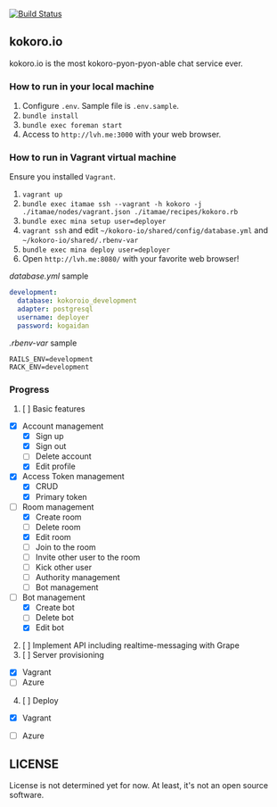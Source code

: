 [![Build Status](https://travis-ci.org/supermomonga/kokoro-io.svg?branch=master)](https://travis-ci.org/supermomonga/kokoro-io)

## kokoro.io

kokoro.io is the most kokoro-pyon-pyon-able chat service ever.


### How to run in your local machine

1. Configure `.env`. Sample file is `.env.sample`.
2. `bundle install`
3. `bundle exec foreman start`
4. Access to `http://lvh.me:3000` with your web browser.

### How to run in Vagrant virtual machine

Ensure you installed `Vagrant`.

1. `vagrant up`
2. `bundle exec itamae ssh --vagrant -h kokoro -j ./itamae/nodes/vagrant.json ./itamae/recipes/kokoro.rb`
3. `bundle exec mina setup user=deployer`
4. `vagrant ssh` and edit `~/kokoro-io/shared/config/database.yml` and `~/kokoro-io/shared/.rbenv-var`
6. `bundle exec mina deploy user=deployer`
7. Open `http://lvh.me:8080/` with your favorite web browser!

_database.yml_ sample

```yaml
development:
  database: kokoroio_development
  adapter: postgresql
  username: deployer
  password: kogaidan
```

_.rbenv-var_ sample

```
RAILS_ENV=development
RACK_ENV=development
```



### Progress

1. [ ] Basic features
  - [X] Account management
    - [X] Sign up
    - [X] Sign out
    - [ ] Delete account
    - [X] Edit profile
  - [X] Access Token management
    - [X] CRUD
    - [X] Primary token
  - [ ] Room management
    - [X] Create room
    - [ ] Delete room
    - [X] Edit room
    - [ ] Join to the room
    - [ ] Invite other user to the room
    - [ ] Kick other user
    - [ ] Authority management
    - [ ] Bot management
  - [ ] Bot management
    - [X] Create bot
    - [ ] Delete bot
    - [X] Edit bot
2. [ ] Implement API including realtime-messaging with Grape
3. [ ] Server provisioning
  - [X] Vagrant
  - [ ] Azure
4. [ ] Deploy
  - [X] Vagrant
  - [ ] Azure


## LICENSE

License is not determined yet for now.
At least, it's not an open source software.


